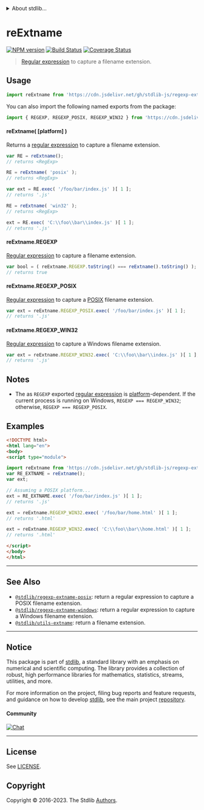 <!--

@license Apache-2.0

Copyright (c) 2018 The Stdlib Authors.

Licensed under the Apache License, Version 2.0 (the "License");
you may not use this file except in compliance with the License.
You may obtain a copy of the License at

   http://www.apache.org/licenses/LICENSE-2.0

Unless required by applicable law or agreed to in writing, software
distributed under the License is distributed on an "AS IS" BASIS,
WITHOUT WARRANTIES OR CONDITIONS OF ANY KIND, either express or implied.
See the License for the specific language governing permissions and
limitations under the License.

-->


<details>
  <summary>
    About stdlib...
  </summary>
  <p>We believe in a future in which the web is a preferred environment for numerical computation. To help realize this future, we've built stdlib. stdlib is a standard library, with an emphasis on numerical and scientific computation, written in JavaScript (and C) for execution in browsers and in Node.js.</p>
  <p>The library is fully decomposable, being architected in such a way that you can swap out and mix and match APIs and functionality to cater to your exact preferences and use cases.</p>
  <p>When you use stdlib, you can be absolutely certain that you are using the most thorough, rigorous, well-written, studied, documented, tested, measured, and high-quality code out there.</p>
  <p>To join us in bringing numerical computing to the web, get started by checking us out on <a href="https://github.com/stdlib-js/stdlib">GitHub</a>, and please consider <a href="https://opencollective.com/stdlib">financially supporting stdlib</a>. We greatly appreciate your continued support!</p>
</details>

# reExtname

[![NPM version][npm-image]][npm-url] [![Build Status][test-image]][test-url] [![Coverage Status][coverage-image]][coverage-url] <!-- [![dependencies][dependencies-image]][dependencies-url] -->

> [Regular expression][regexp] to capture a filename extension.



<section class="usage">

## Usage

```javascript
import reExtname from 'https://cdn.jsdelivr.net/gh/stdlib-js/regexp-extname@v0.1.0-esm/index.mjs';
```

You can also import the following named exports from the package:

```javascript
import { REGEXP, REGEXP_POSIX, REGEXP_WIN32 } from 'https://cdn.jsdelivr.net/gh/stdlib-js/regexp-extname@v0.1.0-esm/index.mjs';
```

#### reExtname( \[platform] )

Returns a [regular expression][regexp] to capture a filename extension.

```javascript
var RE = reExtname();
// returns <RegExp>

RE = reExtname( 'posix' );
// returns <RegExp>

var ext = RE.exec( '/foo/bar/index.js' )[ 1 ];
// returns '.js'

RE = reExtname( 'win32' );
// returns <RegExp>

ext = RE.exec( 'C:\\foo\\bar\\index.js' )[ 1 ];
// returns '.js'
```

#### reExtname.REGEXP

[Regular expression][regexp] to capture a filename extension.

```javascript
var bool = ( reExtname.REGEXP.toString() === reExtname().toString() );
// returns true
```

#### reExtname.REGEXP_POSIX

[Regular expression][@stdlib/regexp/extname-posix] to capture a [POSIX][posix] filename extension.

```javascript
var ext = reExtname.REGEXP_POSIX.exec( '/foo/bar/index.js' )[ 1 ];
// returns '.js'
```

#### reExtname.REGEXP_WIN32

[Regular expression][@stdlib/regexp/extname-windows] to capture a Windows filename extension.

```javascript
var ext = reExtname.REGEXP_WIN32.exec( 'C:\\foo\\bar\\index.js' )[ 1 ];
// returns '.js'
```

</section>

<!-- /.usage -->

<section class="notes">

## Notes

-   The as `REGEXP` exported [regular expression][regexp] is [platform][@stdlib/assert/is-windows]-dependent. If the current process is running on Windows, `REGEXP === REGEXP_WIN32`; otherwise, `REGEXP === REGEXP_POSIX`.

</section>

<!-- /.notes -->

<section class="examples">

## Examples

<!-- eslint no-undef: "error" -->

```html
<!DOCTYPE html>
<html lang="en">
<body>
<script type="module">

import reExtname from 'https://cdn.jsdelivr.net/gh/stdlib-js/regexp-extname@v0.1.0-esm/index.mjs';
var RE_EXTNAME = reExtname();
var ext;

// Assuming a POSIX platform...
ext = RE_EXTNAME.exec( '/foo/bar/index.js' )[ 1 ];
// returns '.js'

ext = reExtname.REGEXP_WIN32.exec( '/foo/bar/home.html' )[ 1 ];
// returns '.html'

ext = reExtname.REGEXP_WIN32.exec( 'C:\\foo\\bar\\home.html' )[ 1 ];
// returns '.html'

</script>
</body>
</html>
```

</section>

<!-- /.examples -->

<!-- Section for related `stdlib` packages. Do not manually edit this section, as it is automatically populated. -->

<section class="related">

* * *

## See Also

-   <span class="package-name">[`@stdlib/regexp-extname-posix`][@stdlib/regexp/extname-posix]</span><span class="delimiter">: </span><span class="description">return a regular expression to capture a POSIX filename extension.</span>
-   <span class="package-name">[`@stdlib/regexp-extname-windows`][@stdlib/regexp/extname-windows]</span><span class="delimiter">: </span><span class="description">return a regular expression to capture a Windows filename extension.</span>
-   <span class="package-name">[`@stdlib/utils-extname`][@stdlib/utils/extname]</span><span class="delimiter">: </span><span class="description">return a filename extension.</span>

</section>

<!-- /.related -->

<!-- Section for all links. Make sure to keep an empty line after the `section` element and another before the `/section` close. -->


<section class="main-repo" >

* * *

## Notice

This package is part of [stdlib][stdlib], a standard library with an emphasis on numerical and scientific computing. The library provides a collection of robust, high performance libraries for mathematics, statistics, streams, utilities, and more.

For more information on the project, filing bug reports and feature requests, and guidance on how to develop [stdlib][stdlib], see the main project [repository][stdlib].

#### Community

[![Chat][chat-image]][chat-url]

---

## License

See [LICENSE][stdlib-license].


## Copyright

Copyright &copy; 2016-2023. The Stdlib [Authors][stdlib-authors].

</section>

<!-- /.stdlib -->

<!-- Section for all links. Make sure to keep an empty line after the `section` element and another before the `/section` close. -->

<section class="links">

[npm-image]: http://img.shields.io/npm/v/@stdlib/regexp-extname.svg
[npm-url]: https://npmjs.org/package/@stdlib/regexp-extname

[test-image]: https://github.com/stdlib-js/regexp-extname/actions/workflows/test.yml/badge.svg?branch=v0.1.0
[test-url]: https://github.com/stdlib-js/regexp-extname/actions/workflows/test.yml?query=branch:v0.1.0

[coverage-image]: https://img.shields.io/codecov/c/github/stdlib-js/regexp-extname/main.svg
[coverage-url]: https://codecov.io/github/stdlib-js/regexp-extname?branch=main

<!--

[dependencies-image]: https://img.shields.io/david/stdlib-js/regexp-extname.svg
[dependencies-url]: https://david-dm.org/stdlib-js/regexp-extname/main

-->

[chat-image]: https://img.shields.io/gitter/room/stdlib-js/stdlib.svg
[chat-url]: https://app.gitter.im/#/room/#stdlib-js_stdlib:gitter.im

[stdlib]: https://github.com/stdlib-js/stdlib

[stdlib-authors]: https://github.com/stdlib-js/stdlib/graphs/contributors

[umd]: https://github.com/umdjs/umd
[es-module]: https://developer.mozilla.org/en-US/docs/Web/JavaScript/Guide/Modules

[deno-url]: https://github.com/stdlib-js/regexp-extname/tree/deno
[umd-url]: https://github.com/stdlib-js/regexp-extname/tree/umd
[esm-url]: https://github.com/stdlib-js/regexp-extname/tree/esm
[branches-url]: https://github.com/stdlib-js/regexp-extname/blob/main/branches.md

[stdlib-license]: https://raw.githubusercontent.com/stdlib-js/regexp-extname/main/LICENSE

[regexp]: https://developer.mozilla.org/en-US/docs/Web/JavaScript/Guide/Regular_Expressions

[posix]: https://en.wikipedia.org/wiki/POSIX

[@stdlib/assert/is-windows]: https://github.com/stdlib-js/assert-is-windows/tree/esm

<!-- <related-links> -->

[@stdlib/regexp/extname-posix]: https://github.com/stdlib-js/regexp-extname-posix/tree/esm

[@stdlib/regexp/extname-windows]: https://github.com/stdlib-js/regexp-extname-windows/tree/esm

[@stdlib/utils/extname]: https://github.com/stdlib-js/utils-extname/tree/esm

<!-- </related-links> -->

</section>

<!-- /.links -->
